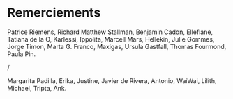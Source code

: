 # Remerciements

Patrice Riemens, Richard Matthew Stallman, Benjamin Cadon, Elleflane,
Tatiana de la O, Karlessi, Ippolita, Marcell Mars, Hellekin, Julie
Gommes, Jorge Timon, Marta G. Franco, Maxigas, Ursula Gastfall, Thomas
Fourmond, Paula Pin.

/

Margarita Padilla, Erika, Justine, Javier de Rivera, Antonio, WaiWai,
Lilith, Michael, Tripta, Ank.

